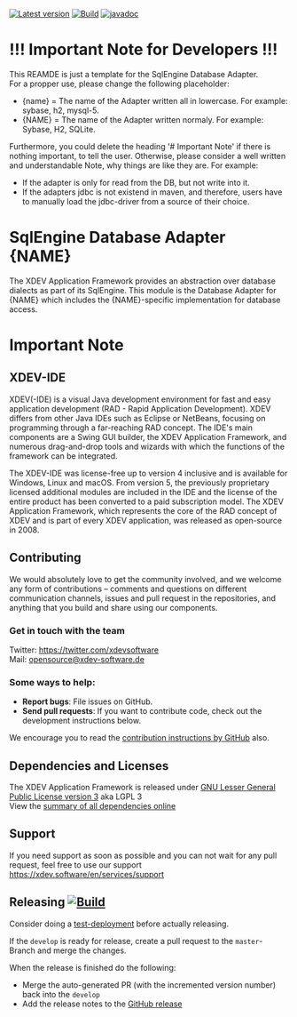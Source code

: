 [![Latest version](https://img.shields.io/maven-central/v/com.xdev-software/xapi-db-{name})](https://mvnrepository.com/artifact/com.xdev-software/xapi-db-{name})
[![Build](https://img.shields.io/github/workflow/status/xdev-software/xapi-db-{name}/Check%20Build/develop)](https://github.com/xdev-software/xapi-db-{name}/actions/workflows/checkBuild.yml?query=branch%3Adevelop)
[![javadoc](https://javadoc.io/badge2/com.xdev-software/xapi-db-{name}/javadoc.svg)](https://javadoc.io/doc/com.xdev-software/xapi-db-{name}) 

# !!! Important Note for Developers !!!

This REAMDE is just a template for the SqlEngine Database Adapter. <br>
For a propper use, please change the following placeholder:
- {name} = The name of the Adapter written all in lowercase. For example: sybase, h2, mysql-5.
- {NAME} = The name of the Adapter written normaly. For example: Sybase, H2, SQLite.

Furthermore, you could delete the heading '# Important Note' if there is nothing important, to tell the user. Otherwise, please consider a well written and understandable Note, why things are like they are.
For example: 
- If the adapter is only for read from the DB, but not write into it.
- If the adapters jdbc is not existend in maven, and therefore, users have to manually load the jdbc-driver from a source of their choice.


# SqlEngine Database Adapter {NAME}

The XDEV Application Framework provides an abstraction over database dialects as part of its SqlEngine. This module is the Database Adapter for {NAME} which includes the {NAME}-specific implementation for database access.

# Important Note


## XDEV-IDE
XDEV(-IDE) is a visual Java development environment for fast and easy application development (RAD - Rapid Application Development). XDEV differs from other Java IDEs such as Eclipse or NetBeans, focusing on programming through a far-reaching RAD concept. The IDE's main components are a Swing GUI builder, the XDEV Application Framework, and numerous drag-and-drop tools and wizards with which the functions of the framework can be integrated.

The XDEV-IDE was license-free up to version 4 inclusive and is available for Windows, Linux and macOS. From version 5, the previously proprietary licensed additional modules are included in the IDE and the license of the entire product has been converted to a paid subscription model. The XDEV Application Framework, which represents the core of the RAD concept of XDEV and is part of every XDEV application, was released as open-source in 2008.

## Contributing

We would absolutely love to get the community involved, and we welcome any form of contributions – comments and questions on different communication channels, issues and pull request in the repositories, and anything that you build and share using our components.

### Get in touch with the team

Twitter: https://twitter.com/xdevsoftware 
<br/>
Mail: opensource@xdev-software.de

### Some ways to help:

- **Report bugs**: File issues on GitHub.
- **Send pull requests**: If you want to contribute code, check out the development instructions below.

We encourage you to read the [contribution instructions by GitHub](https://guides.github.com/activities/contributing-to-open-source/#contributing) also.

## Dependencies and Licenses
The XDEV Application Framework is released under [GNU Lesser General Public License version 3](https://www.gnu.org/licenses/lgpl-3.0.en.html) aka LGPL 3<br/>
View the [summary of all dependencies online](https://xdev-software.github.io/xapi-db-{name}/dependencies/)

## Support
If you need support as soon as possible and you can not wait for any pull request, feel free to use our support 
https://xdev.software/en/services/support

## Releasing [![Build](https://img.shields.io/github/workflow/status/xdev-software/xapi-db-{name}/Release?label=Release)](https://github.com/xdev-software/xapi-db-{name}/actions/workflows/release.yml)
Consider doing a [test-deployment](https://github.com/xdev-software/xapi-db-{name}/actions/workflows/test-deploy.yml?query=branch%3Adevelop) before actually releasing.

If the ``develop`` is ready for release, create a pull request to the ``master``-Branch and merge the changes.

When the release is finished do the following:
* Merge the auto-generated PR (with the incremented version number) back into the ``develop``
* Add the release notes to the [GitHub release](https://github.com/xdev-software/xapi-db-{name}/releases/latest)